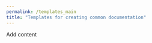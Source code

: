 ```yaml
---
permalink: /templates_main
title: "Templates for creating common documentation"
---
```


Add content